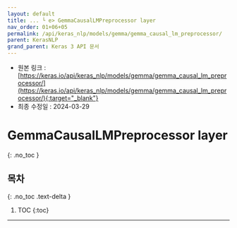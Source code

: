 ```yaml
---
layout: default
title: ... └ e> GemmaCausalLMPreprocessor layer
nav_order: 01+06+05
permalink: /api/keras_nlp/models/gemma/gemma_causal_lm_preprocessor/
parent: KerasNLP
grand_parent: Keras 3 API 문서
---
```


* 원본 링크 : [https://keras.io/api/keras_nlp/models/gemma/gemma_causal_lm_preprocessor/](https://keras.io/api/keras_nlp/models/gemma/gemma_causal_lm_preprocessor/){:target="_blank"}
* 최종 수정일 : 2024-03-29

# GemmaCausalLMPreprocessor layer
{: .no_toc }

## 목차
{: .no_toc .text-delta }

1. TOC
{:toc}

---
